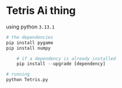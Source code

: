 # Tetris Ai thing

using python `3.13.1`

```python
# the dependencies
pip install pygame
pip install numpy

    # if a dependency is already installed
    pip install --upgrade [dependency]

# running
python Tetris.py
```
